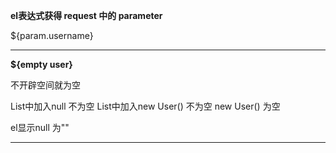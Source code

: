 **el表达式获得 request 中的 parameter**  

${param.username}

---

**${empty user}**

不开辟空间就为空

List中加入null 不为空
List中加入new User() 不为空
new User() 为空

el显示null 为""

---
